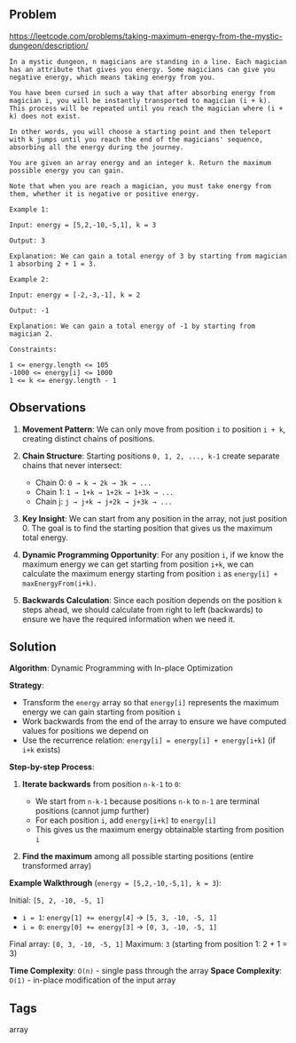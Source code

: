 ## Problem

https://leetcode.com/problems/taking-maximum-energy-from-the-mystic-dungeon/description/

```
In a mystic dungeon, n magicians are standing in a line. Each magician has an attribute that gives you energy. Some magicians can give you negative energy, which means taking energy from you.

You have been cursed in such a way that after absorbing energy from magician i, you will be instantly transported to magician (i + k). This process will be repeated until you reach the magician where (i + k) does not exist.

In other words, you will choose a starting point and then teleport with k jumps until you reach the end of the magicians' sequence, absorbing all the energy during the journey.

You are given an array energy and an integer k. Return the maximum possible energy you can gain.

Note that when you are reach a magician, you must take energy from them, whether it is negative or positive energy.

Example 1:

Input: energy = [5,2,-10,-5,1], k = 3

Output: 3

Explanation: We can gain a total energy of 3 by starting from magician 1 absorbing 2 + 1 = 3.

Example 2:

Input: energy = [-2,-3,-1], k = 2

Output: -1

Explanation: We can gain a total energy of -1 by starting from magician 2.

Constraints:

1 <= energy.length <= 105
-1000 <= energy[i] <= 1000
1 <= k <= energy.length - 1
```

## Observations

1. **Movement Pattern**: We can only move from position `i` to position `i + k`, creating distinct chains of positions.

2. **Chain Structure**: Starting positions `0, 1, 2, ..., k-1` create separate chains that never intersect:
   - Chain 0: `0 → k → 2k → 3k → ...`
   - Chain 1: `1 → 1+k → 1+2k → 1+3k → ...`
   - Chain j: `j → j+k → j+2k → j+3k → ...`

3. **Key Insight**: We can start from any position in the array, not just position 0. The goal is to find the starting position that gives us the maximum total energy.

4. **Dynamic Programming Opportunity**: For any position `i`, if we know the maximum energy we can get starting from position `i+k`, we can calculate the maximum energy starting from position `i` as `energy[i] + maxEnergyFrom(i+k)`.

5. **Backwards Calculation**: Since each position depends on the position `k` steps ahead, we should calculate from right to left (backwards) to ensure we have the required information when we need it.

## Solution

**Algorithm**: Dynamic Programming with In-place Optimization

**Strategy**: 
- Transform the `energy` array so that `energy[i]` represents the maximum energy we can gain starting from position `i`
- Work backwards from the end of the array to ensure we have computed values for positions we depend on
- Use the recurrence relation: `energy[i] = energy[i] + energy[i+k]` (if `i+k` exists)

**Step-by-step Process**:

1. **Iterate backwards** from position `n-k-1` to `0`:
   - We start from `n-k-1` because positions `n-k` to `n-1` are terminal positions (cannot jump further)
   - For each position `i`, add `energy[i+k]` to `energy[i]`
   - This gives us the maximum energy obtainable starting from position `i`

2. **Find the maximum** among all possible starting positions (entire transformed array)

**Example Walkthrough** (`energy = [5,2,-10,-5,1], k = 3`):

Initial: `[5, 2, -10, -5, 1]`

- `i = 1`: `energy[1] += energy[4]` → `[5, 3, -10, -5, 1]`
- `i = 0`: `energy[0] += energy[3]` → `[0, 3, -10, -5, 1]`

Final array: `[0, 3, -10, -5, 1]`
Maximum: `3` (starting from position 1: 2 + 1 = 3)

**Time Complexity**: `O(n)` - single pass through the array
**Space Complexity**: `O(1)` - in-place modification of the input array

## Tags

array